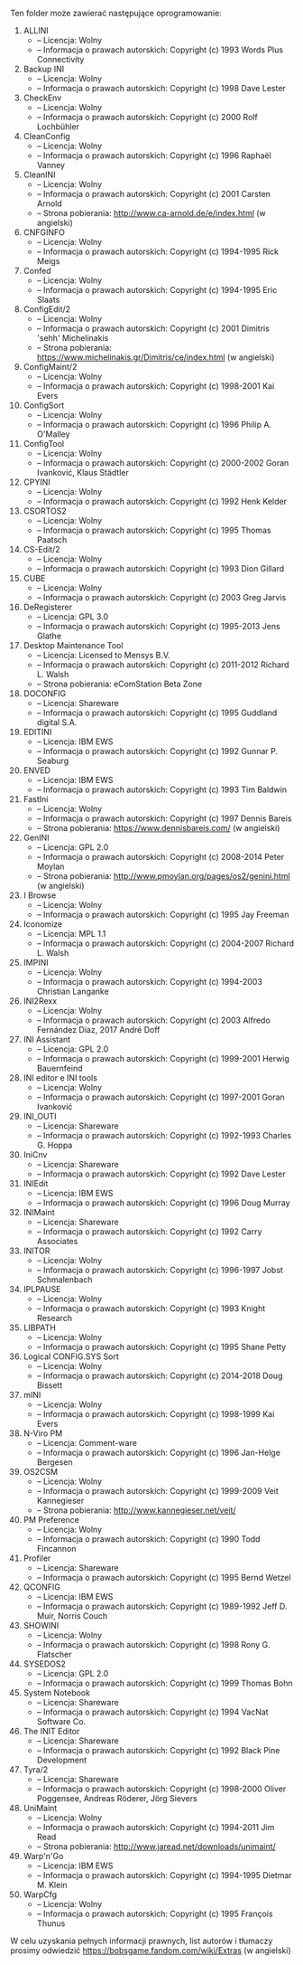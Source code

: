 Ten folder może zawierać następujące oprogramowanie:

1. ALLINI
   - – Licencja: Wolny
   - – Informacja o prawach autorskich: Copyright (c) 1993 Words Plus Connectivity
2. Backup INI
   - – Licencja: Wolny
   - – Informacja o prawach autorskich: Copyright (c) 1998 Dave Lester
3. CheckEnv
   - – Licencja: Wolny
   - – Informacja o prawach autorskich: Copyright (c) 2000 Rolf Lochbühler
4. CleanConfig
   - – Licencja: Wolny
   - – Informacja o prawach autorskich: Copyright (c) 1996 Raphaël Vanney
5. CleanINI
   - – Licencja: Wolny
   - – Informacja o prawach autorskich: Copyright (c) 2001 Carsten Arnold
   - – Strona pobierania: http://www.ca-arnold.de/e/index.html (w angielski)
6. CNFGINFO
   - – Licencja: Wolny
   - – Informacja o prawach autorskich: Copyright (c) 1994-1995 Rick Meigs
7. Confed
   - – Licencja: Wolny
   - – Informacja o prawach autorskich: Copyright (c) 1994-1995 Eric Slaats
8. ConfigEdit/2
   - – Licencja: Wolny
   - – Informacja o prawach autorskich: Copyright (c) 2001 Dimitris 'sehh' Michelinakis
   - – Strona pobierania: https://www.michelinakis.gr/Dimitris/ce/index.html (w angielski)
9. ConfigMaint/2
   - – Licencja: Wolny
   - – Informacja o prawach autorskich: Copyright (c) 1998-2001 Kai Evers
10. ConfigSort
    - – Licencja: Wolny
    - – Informacja o prawach autorskich: Copyright (c) 1996 Philip A. O'Malley
11. ConfigTool
    - – Licencja: Wolny
    - – Informacja o prawach autorskich: Copyright (c) 2000-2002 Goran Ivanković, Klaus Städtler
12. CPYINI
    - – Licencja: Wolny
    - – Informacja o prawach autorskich: Copyright (c) 1992 Henk Kelder
13. CSORTOS2
    - – Licencja: Wolny
    - – Informacja o prawach autorskich: Copyright (c) 1995 Thomas Paatsch
14. CS-Edit/2
    - – Licencja: Wolny
    - – Informacja o prawach autorskich: Copyright (c) 1993 Dion Gillard
15. CUBE
    - – Licencja: Wolny
    - – Informacja o prawach autorskich: Copyright (c) 2003 Greg Jarvis
16. DeRegisterer
    - – Licencja: GPL 3.0
    - – Informacja o prawach autorskich: Copyright (c) 1995-2013 Jens Glathe
16. Desktop Maintenance Tool
    - – Licencja: Licensed to Mensys B.V.
    - – Informacja o prawach autorskich: Copyright (c) 2011-2012 Richard L. Walsh
    - – Strona pobierania: eComStation Beta Zone
17. DOCONFIG
    - – Licencja: Shareware
    - – Informacja o prawach autorskich: Copyright (c) 1995 Guddland digital S.A.
18. EDITINI
    - – Licencja: IBM EWS
    - – Informacja o prawach autorskich: Copyright (c) 1992 Gunnar P. Seaburg
19. ENVED
    - – Licencja: IBM EWS
    - – Informacja o prawach autorskich: Copyright (c) 1993 Tim Baldwin
20. FastIni
    - – Licencja: Wolny
    - – Informacja o prawach autorskich: Copyright (c) 1997 Dennis Bareis
    - – Strona pobierania: https://www.dennisbareis.com/ (w angielski)
21. GenINI
    - – Licencja: GPL 2.0
    - – Informacja o prawach autorskich: Copyright (c) 2008-2014 Peter Moylan
    - – Strona pobierania: http://www.pmoylan.org/pages/os2/genini.html (w angielski)
22. I Browse
    - – Licencja: Wolny
    - – Informacja o prawach autorskich: Copyright (c) 1995 Jay Freeman
23. Iconomize
    - – Licencja: MPL 1.1
    - – Informacja o prawach autorskich: Copyright (c) 2004-2007 Richard L. Walsh
24. IMPINI
    - – Licencja: Wolny
    - – Informacja o prawach autorskich: Copyright (c) 1994-2003 Christian Langanke
25. INI2Rexx
    - – Licencja: Wolny
    - – Informacja o prawach autorskich: Copyright (c) 2003 Alfredo Fernández Díaz, 2017 André Doff
26. INI Assistant
    - – Licencja: GPL 2.0
    - – Informacja o prawach autorskich: Copyright (c) 1999-2001 Herwig Bauernfeind
27. INI editor e INI tools
    - – Licencja: Wolny
    - – Informacja o prawach autorskich: Copyright (c) 1997-2001 Goran Ivanković
28. INI_OUTI
    - – Licencja: Shareware
    - – Informacja o prawach autorskich: Copyright (c) 1992-1993 Charles G. Hoppa
29. IniCnv
    - – Licencja: Shareware
    - – Informacja o prawach autorskich: Copyright (c) 1992 Dave Lester
30. INIEdit
    - – Licencja: IBM EWS
    - – Informacja o prawach autorskich: Copyright (c) 1996 Doug Murray
31. INIMaint
    - – Licencja: Shareware
    - – Informacja o prawach autorskich: Copyright (c) 1992 Carry Associates
32. INITOR
    - – Licencja: Wolny
    - – Informacja o prawach autorskich: Copyright (c) 1996-1997 Jobst Schmalenbach
33. IPLPAUSE
    - – Licencja: Wolny
    - – Informacja o prawach autorskich: Copyright (c) 1993 Knight Research
34. LIBPATH
    - – Licencja: Wolny
    - – Informacja o prawach autorskich: Copyright (c) 1995 Shane Petty
35. Logical CONFIG.SYS Sort
    - – Licencja: Wolny
    - – Informacja o prawach autorskich: Copyright (c) 2014-2018 Doug Bissett
36. mINI
    - – Licencja: Wolny
    - – Informacja o prawach autorskich: Copyright (c) 1998-1999 Kai Evers
37. N-Viro PM
    - – Licencja: Comment-ware
    - – Informacja o prawach autorskich: Copyright (c) 1996 Jan-Helge Bergesen
38. OS2CSM
    - – Licencja: Wolny
    - – Informacja o prawach autorskich: Copyright (c) 1999-2009 Veit Kannegieser
    - – Strona pobierania: http://www.kannegieser.net/veit/
39. PM Preference
    - – Licencja: Wolny
    - – Informacja o prawach autorskich: Copyright (c) 1990 Todd Fincannon
40. Profiler
    - – Licencja: Shareware
    - – Informacja o prawach autorskich: Copyright (c) 1995 Bernd Wetzel
41. QCONFIG
    - – Licencja: IBM EWS
    - – Informacja o prawach autorskich: Copyright (c) 1989-1992 Jeff D. Muir, Norris Couch
42. SHOWINI
    - – Licencja: Wolny
    - – Informacja o prawach autorskich: Copyright (c) 1998 Rony G. Flatscher
43. SYSEDOS2
    - – Licencja: GPL 2.0
    - – Informacja o prawach autorskich: Copyright (c) 1999 Thomas Bohn
44. System Notebook
    - – Licencja: Shareware
    - – Informacja o prawach autorskich: Copyright (c) 1994 VacNat Software Co.
45. The INIT Editor
    - – Licencja: Shareware
    - – Informacja o prawach autorskich: Copyright (c) 1992 Black Pine Development
46. Tyra/2
    - – Licencja: Shareware
    - – Informacja o prawach autorskich: Copyright (c) 1998-2000 Oliver Poggensee, Andreas Röderer, Jörg Sievers
47. UniMaint
    - – Licencja: Wolny
    - – Informacja o prawach autorskich: Copyright (c) 1994-2011 Jim Read
    - – Strona pobierania: http://www.jaread.net/downloads/unimaint/
48. Warp'n'Go
    - – Licencja: IBM EWS
    - – Informacja o prawach autorskich: Copyright (c) 1994-1995 Dietmar M. Klein
49. WarpCfg
    - – Licencja: Wolny
    - – Informacja o prawach autorskich: Copyright (c) 1995 François Thunus

W celu uzyskania pełnych informacji prawnych, list autorów i tłumaczy prosimy odwiedzić https://bobsgame.fandom.com/wiki/Extras (w angielski)
